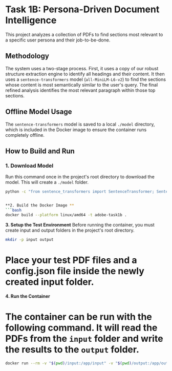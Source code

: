# Task 1B: Persona-Driven Document Intelligence

This project analyzes a collection of PDFs to find sections most relevant to a specific user persona and their job-to-be-done.

## Methodology
The system uses a two-stage process. First, it uses a copy of our robust structure extraction engine to identify all headings and their content. It then uses a `sentence-transformers` model (`all-MiniLM-L6-v2`) to find the sections whose content is most semantically similar to the user's query. The final refined analysis identifies the most relevant paragraph within those top sections.

## Offline Model Usage
The `sentence-transformers` model is saved to a local `./model` directory, which is included in the Docker image to ensure the container runs completely offline.

## How to Build and Run

### 1. Download Model
Run this command once in the project's root directory to download the model. This will create a `./model` folder.
```bash
python -c "from sentence_transformers import SentenceTransformer; SentenceTransformer('all-MiniLM-L6-v2').save('./model')"


**2. Build the Docker Image **
```bash
docker build --platform linux/amd64 -t adobe-task1b .
```

**3. Setup the Test Environment**
Before running the container, you must create input and output folders in the project's root directory.
```bash
mkdir -p input output
```
# Place your test PDF files and a config.json file inside the newly created input folder.

**4. Run the Container**
# The container can be run with the following command. It will read the PDFs from the `input` folder and write the results to the `output` folder.
```bash
docker run --rm -v "$(pwd)/input:/app/input" -v "$(pwd)/output:/app/output" --network none adobe-task1b

```
